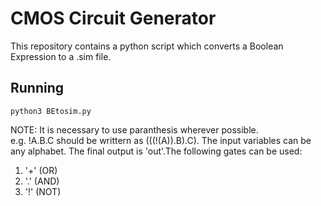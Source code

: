 # CMOS Circuit Generator
This repository contains a python script which converts a Boolean Expression to a .sim file.

## Running
```
python3 BEtosim.py
```

NOTE: It is necessary to use paranthesis wherever possible. <br>e.g. !A.B.C should be writtern as (((!(A)).B).C). The input variables can be any alphabet. The final output is 'out'.The following gates can be used: 
1. '+' (OR)
2. '.' (AND)
3. '!' (NOT)

